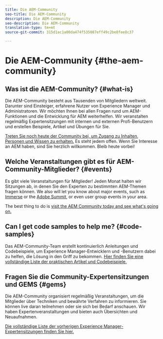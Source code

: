 ```yaml
---
title: Die AEM-Community
seo-title: Die AEM-Community
description: Die AEM-Community
seo-description: Die AEM-Community
translation-type: tm+mt
source-git-commit: 315d1ac1a00da474f535087eff49c2be8fee8c37

---
```



# Die AEM-Community {#the-aem-community}

## Was ist die AEM-Community? {#what-is}

Die AEM-Community besteht aus Tausenden von Mitgliedern weltweit. Darunter sind Einsteiger, erfahrene Nutzer von Experience Manager und Administratoren.  Wir möchten Ihnen bei allen Fragen rund um AEM-Funktionen und die Entwicklung für AEM weiterhelfen. Wir veranstalten regelmäßig Expertensitzungen mit internen und externen Profi-Benutzern und erstellen Beispiele, Artikel und Übungen für Sie.

[Treten Sie noch heute der Community bei, um Zugang zu Inhalten, Personen und Wissen zu erhalten.](https://forums.adobe.com/community/experience-cloud/marketing-cloud/experience-manager) Es steht jedem offen. Wenn Sie Interesse an AEM haben, sind Sie herzlich willkommen. Bleib heute vorbei!

## Welche Veranstaltungen gibt es für AEM-Community-Mitglieder? {#events}

Es gibt viele Veranstaltungen für Mitglieder! Jeden Monat halten wir Sitzungen ab, in denen Sie den Experten zu bestimmten AEM-Themen fragen können. We also will let you know about major events, such as [Immerse](http://help-forums.adobe.com/content/adobeforums/en/experience-manager-forum/adobe-experience-manager.topic.html/forum__fb7p-the_immerseagendai.html) or the [Adobe Summit](http://summit.adobe.com/na/?promoid=6JMR7JQY&mv=other), or even user group events in your area.

The best thing to do is [visit the AEM Community today and see what&#39;s going on.](http://help-forums.adobe.com/content/adobeforums/en/experience-manager-forum/adobe-experience-manager.html)

## Can I get code samples to help me? {#code-samples}

Das AEM-Community-Team erstellt kontinuierlich Anleitungen und Codebeispiele, um Experience Manager-Entwicklern und -Benutzern dabei zu helfen, die Lösung in den Griff zu bekommen. [Hier finden Sie eine vollständige Liste der praktischen Artikel und Codebeispiele.](https://helpx.adobe.com/experience-manager/topics/how-to.html)

## Fragen Sie die Community-Expertensitzungen und GEMS {#gems}

Die AEM-Community organisiert regelmäßig Veranstaltungen, um die Mitglieder über Techniken und bewährte Verfahren zu informieren. Sie können live daran teilnehmen oder sie sich bei Bedarf anschauen. Wir haben Expertenveranstaltungen und bieten auch Übersichten und Neuaufnahmen.

[Die vollständige Liste der vorherigen Experience Manager-Expertensitzungen finden Sie hier.](https://helpx.adobe.com/experience-manager/kt/eseminars/ask-the-expert/atace-index.html)
